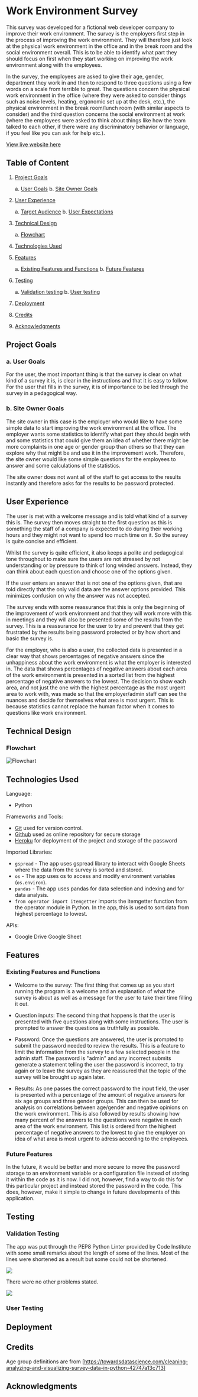 # Work Environment Survey

This survey was developed for a fictional web developer company to improve their work environment. The survey is the employers first step in the process of improving the work environment. They will therefore just look at the physical work environment in the office and in the break room and the social environment overall. This is to be able to identify what part they should focus on first when they start working on improving the work environment along with the employees.

In the survey, the employees are asked to give their age, gender, department they work in and then to respond to three questions using a few words on a scale from terrible to great. The questions concern the physical work environment in the office (where they were asked to consider things such as noise levels, heating, ergonomic set up at the desk, etc.), the physical environment in the break room/lunch room (with similar aspects to consider) and the third question concerns the social environment at work (where the employees were asked to think about things like how the team talked to each other, if there were any discriminatory behavior or language, if you feel like you can ask for help etc.).

[View live website here](https://workplace-survey-2cd6ac8e8ed6.herokuapp.com/)

## Table of Content
1. [Project Goals](#project-goals)

    a. [User Goals](#user-goals)
    b. [Site Owner Goals](#site-owner-goals)
2. [User Experience](#user-experience)

    a. [Target Audience](#target-audience)
    b. [User Expectations](#user-expectations)
3. [Technical Design](#technical-design)

    a. [Flowchart](#flowchart)
4. [Technologies Used](#technologies-used)

5. [Features](#features)

    a. [Existing Features and Functions](#existing-features-and-functions)
    b. [Future Features](#future-features)
6. [Testing](#testing)

    a. [Validation testing](#validation-testing)
    b. [User testing](#user-testing)
7. [Deployment](#deployment)

8. [Credits](#credits)

9. [Acknowledgments](#acknowledgments)

## Project Goals

### a. User Goals

For the user, the most important thing is that the survey is clear on what kind of a survey it is, is clear in the instructions and that it is easy to follow. For the user that fills in the survey, it is of importance to be led through the survey in a pedagogical way.

### b. Site Owner Goals

The site owner in this case is the employer who would like to have some simple data to start improving the work environment at the office. The employer wants some statistics to identify what part they should begin with and some statistics that could give them an idea of whether there might be more complaints in one age or gender group than others so that they can explore why that might be and use it in the improvement work. Therefore, the site owner would like some simple questions for the employees to answer and some calculations of the statistics. 

The site owner does not want all of the staff to get access to the results instantly and therefore asks for the results to be password protected.

## User Experience

The user is met with a welcome message and is told what kind of a survey this is. The survey then moves straight to the first question as this is something the staff of a company is expected to do during their working hours and they might not want to spend too much time on it. So the survey is quite concise and efficient.

Whilst the survey is quite efficient, it also keeps a polite and pedagogical tone throughout to make sure the users are not stressed by not understanding or by pressure to think of long winded answers. Instead, they can think about each question and choose one of the options given.

If the user enters an answer that is not one of the options given, that are told directly that the only valid data are the answer options provided. This minimizes confusion on why the answer was not accepted.

The survey ends with some reassurance that this is only the beginning of the improvement of work environment and that they will work more with this in meetings and they will also be presented some of the results from the survey. This is a reassurance for the user to try and prevent that they get frustrated by the results being password protected or by how short and basic the survey is.

For the employer, who is also a user, the collected data is presented in a clear way that shows percentages of negative answers since the unhappiness about the work environment is what the employer is interested in. The data that shows percentages of negative answers about each area of the work environment is presented in a sorted list from the highest percentage of negative answers to the lowest. The decision to show each area, and not just the one with the highest percentage as the most urgent area to work with, was made so that the employer/admin staff can see the nuances and decide for themselves what area is most urgent. This is because statistics cannot replace the human factor when it comes to questions like work environment.

## Technical Design

### Flowchart

![Flowchart](documentation/flowcharts.jpeg)

## Technologies Used

Language: 
- Python

Frameworks and Tools:
- [Git](https://git-scm.com/) used  for version control.
- [Github]() used as online repository for secure storage
- [Heroku]() for deployment of the project and storage of the password

Imported Libraries:
- `gspread` - The app uses gspread library to interact with Google Sheets where the data from the survey is sorted and stored.
- `os` - The app uses os to access and modify environment variables (`os.environ`).
- `pandas` - The app uses pandas for data selection and indexing and for data analysis.
- `from operator import itemgetter` imports the itemgetter function from the operator module in Python. In the app, this is used to sort data from highest percentage to lowest.

APIs:
- Google Drive Google Sheet
## Features

### Existing Features and Functions

- Welcome to the survey:
   The first thing that comes up as you start running the program is a welcome and an explanation of what the survey is about as well as a message for the user to take their time filling it out.

- Question inputs:
   The second thing that happens is that the user is presented with five questions along with some instructions. The user is prompted to answer the questions as truthfully as possible.

- Password:
   Once the questions are answered, the user is prompted to submit the password needed to review the results. This is a feature to limit the information from the survey to a few selected people in the admin staff. The password is "admin" and any incorrect submits generate a statement telling the user the password is incorrect, to try again or to leave the survey as they are reassured that the topic of the survey will be brought up again later.

- Results:
   As one passes the correct password to the input field, the user is presented with a percentage of the amount of negative answers for six age groups and three gender groups. This can then be used for analysis on correlations between age/gender and negative opinions on the work environment.
   This is also followed by results showing how many percent of the answers to the questions were negative in each area of the work environment. This list is ordered from the highest percentage of negative answers to the lowest to give the employer an idea of what area is most urgent to adress according to the employees.

### Future Features

In the future, it would be better and more secure to move the password storage to an environment variable or a configuration file instead of storing it within the code as it is now. I did not, however, find a way to do this for this particular project and instead stored the password in the code. This does, however, make it simple to change in future developments of this application.

## Testing

### Validation Testing

The app was put through the PEP8 Python Linter provided by Code Institute with some small remarks about the length of some of the lines. Most of the lines were shortened as a result but some could not be shortened.

<img src="documentation/testing-python-linter.png">

There were no other problems stated.

<img src="documentation/testing-vscode.png">

### User Testing


## Deployment


## Credits
Age group definitions are from [https://towardsdatascience.com/cleaning-analyzing-and-visualizing-survey-data-in-python-42747a13c713]

## Acknowledgments